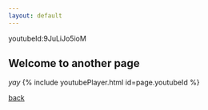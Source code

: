 ```yaml
---
layout: default
---
```


youtubeId:9JuLiJo5ioM
## Welcome to another page

_yay_
{% include youtubePlayer.html id=page.youtubeId %}

[back](./)
